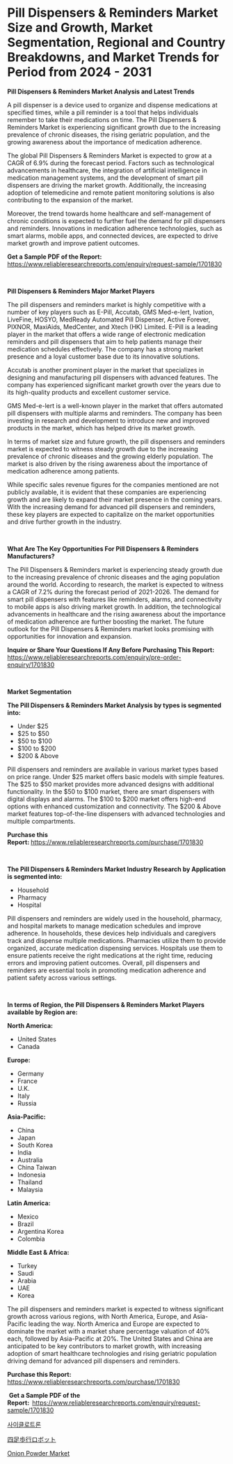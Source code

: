 <p><h1>Pill Dispensers & Reminders Market Size and Growth, Market Segmentation, Regional and Country Breakdowns, and Market Trends for Period from 2024 -  2031</h1></p><p><strong>Pill Dispensers & Reminders Market Analysis and Latest Trends</strong></p>
<p><p>A pill dispenser is a device used to organize and dispense medications at specified times, while a pill reminder is a tool that helps individuals remember to take their medications on time. The Pill Dispensers & Reminders Market is experiencing significant growth due to the increasing prevalence of chronic diseases, the rising geriatric population, and the growing awareness about the importance of medication adherence. </p><p>The global Pill Dispensers & Reminders Market is expected to grow at a CAGR of 6.9% during the forecast period. Factors such as technological advancements in healthcare, the integration of artificial intelligence in medication management systems, and the development of smart pill dispensers are driving the market growth. Additionally, the increasing adoption of telemedicine and remote patient monitoring solutions is also contributing to the expansion of the market.</p><p>Moreover, the trend towards home healthcare and self-management of chronic conditions is expected to further fuel the demand for pill dispensers and reminders. Innovations in medication adherence technologies, such as smart alarms, mobile apps, and connected devices, are expected to drive market growth and improve patient outcomes.</p></p>
<p><strong>Get a Sample PDF of the Report:&nbsp;</strong> <a href="https://www.reliableresearchreports.com/enquiry/request-sample/1701830">https://www.reliableresearchreports.com/enquiry/request-sample/1701830</a></p>
<p>&nbsp;</p>
<p><strong>Pill Dispensers & Reminders Major Market Players</strong></p>
<p><p>The pill dispensers and reminders market is highly competitive with a number of key players such as E-Pill, Accutab, GMS Med-e-lert, Ivation, LiveFine, HOSYO, MedReady Automated Pill Dispenser, Active Forever, PIXNOR, MaxiAids, MedCenter, and Xtech (HK) Limited. E-Pill is a leading player in the market that offers a wide range of electronic medication reminders and pill dispensers that aim to help patients manage their medication schedules effectively. The company has a strong market presence and a loyal customer base due to its innovative solutions.</p><p>Accutab is another prominent player in the market that specializes in designing and manufacturing pill dispensers with advanced features. The company has experienced significant market growth over the years due to its high-quality products and excellent customer service.</p><p>GMS Med-e-lert is a well-known player in the market that offers automated pill dispensers with multiple alarms and reminders. The company has been investing in research and development to introduce new and improved products in the market, which has helped drive its market growth.</p><p>In terms of market size and future growth, the pill dispensers and reminders market is expected to witness steady growth due to the increasing prevalence of chronic diseases and the growing elderly population. The market is also driven by the rising awareness about the importance of medication adherence among patients.</p><p>While specific sales revenue figures for the companies mentioned are not publicly available, it is evident that these companies are experiencing growth and are likely to expand their market presence in the coming years. With the increasing demand for advanced pill dispensers and reminders, these key players are expected to capitalize on the market opportunities and drive further growth in the industry.</p></p>
<p>&nbsp;</p>
<p><strong>What Are The Key Opportunities For Pill Dispensers & Reminders Manufacturers?</strong></p>
<p><p>The Pill Dispensers & Reminders market is experiencing steady growth due to the increasing prevalence of chronic diseases and the aging population around the world. According to research, the market is expected to witness a CAGR of 7.2% during the forecast period of 2021-2026. The demand for smart pill dispensers with features like reminders, alarms, and connectivity to mobile apps is also driving market growth. In addition, the technological advancements in healthcare and the rising awareness about the importance of medication adherence are further boosting the market. The future outlook for the Pill Dispensers & Reminders market looks promising with opportunities for innovation and expansion.</p></p>
<p><strong>Inquire or Share Your Questions If Any Before Purchasing This Report:</strong> <a href="https://www.reliableresearchreports.com/enquiry/pre-order-enquiry/1701830">https://www.reliableresearchreports.com/enquiry/pre-order-enquiry/1701830</a></p>
<p>&nbsp;</p>
<p><strong>Market Segmentation</strong></p>
<p><strong>The Pill Dispensers & Reminders Market Analysis by types is segmented into:</strong></p>
<p><ul><li>Under $25</li><li>$25 to $50</li><li>$50 to $100</li><li>$100 to $200</li><li>$200 & Above</li></ul></p>
<p><p>Pill dispensers and reminders are available in various market types based on price range. Under $25 market offers basic models with simple features. The $25 to $50 market provides more advanced designs with additional functionality. In the $50 to $100 market, there are smart dispensers with digital displays and alarms. The $100 to $200 market offers high-end options with enhanced customization and connectivity. The $200 & Above market features top-of-the-line dispensers with advanced technologies and multiple compartments.</p></p>
<p><strong>Purchase this Report:&nbsp;</strong><a href="https://www.reliableresearchreports.com/purchase/1701830">https://www.reliableresearchreports.com/purchase/1701830</a></p>
<p>&nbsp;</p>
<p><strong>The Pill Dispensers & Reminders Market Industry Research by Application is segmented into:</strong></p>
<p><ul><li>Household</li><li>Pharmacy</li><li>Hospital</li></ul></p>
<p><p>Pill dispensers and reminders are widely used in the household, pharmacy, and hospital markets to manage medication schedules and improve adherence. In households, these devices help individuals and caregivers track and dispense multiple medications. Pharmacies utilize them to provide organized, accurate medication dispensing services. Hospitals use them to ensure patients receive the right medications at the right time, reducing errors and improving patient outcomes. Overall, pill dispensers and reminders are essential tools in promoting medication adherence and patient safety across various settings.</p></p>
<p>&nbsp;</p>
<p><strong>In terms of Region, the Pill Dispensers & Reminders Market Players available by Region are:</strong></p>
<p>
    <p> <strong> North America: </strong>
        <ul>
            <li>United States</li>
            <li>Canada</li>
        </ul>
        </p> 
    <p> <strong> Europe: </strong>
        <ul>
            <li>Germany</li>
            <li>France</li>
            <li>U.K.</li>
            <li>Italy</li>
            <li>Russia</li>
        </ul>
        </p> 
    <p> <strong> Asia-Pacific: </strong>
        <ul>
            <li>China</li>
            <li>Japan</li>
            <li>South Korea</li>
            <li>India</li>
            <li>Australia</li>
            <li>China Taiwan</li>
            <li>Indonesia</li>
            <li>Thailand</li>
            <li>Malaysia</li>
        </ul>
        </p> 
    <p> <strong> Latin America: </strong>
        <ul>
            <li>Mexico</li>
            <li>Brazil</li>
            <li>Argentina Korea</li>
            <li>Colombia</li>
        </ul>
        </p> 
    <p> <strong> Middle East & Africa: </strong>
        <ul>
            <li>Turkey</li>
            <li>Saudi</li>
            <li>Arabia</li>
            <li>UAE</li>
            <li>Korea</li>
        </ul>
    </p>
    </p>
<p><p>The pill dispensers and reminders market is expected to witness significant growth across various regions, with North America, Europe, and Asia-Pacific leading the way. North America and Europe are expected to dominate the market with a market share percentage valuation of 40% each, followed by Asia-Pacific at 20%. The United States and China are anticipated to be key contributors to market growth, with increasing adoption of smart healthcare technologies and rising geriatric population driving demand for advanced pill dispensers and reminders.</p></p>
<p><strong>Purchase this Report: </strong><a href="https://www.reliableresearchreports.com/purchase/1701830">https://www.reliableresearchreports.com/purchase/1701830</a></p>
<p>&nbsp;<strong>Get a Sample PDF of the Report:&nbsp;&nbsp;</strong><a href="https://www.reliableresearchreports.com/enquiry/request-sample/1701830">https://www.reliableresearchreports.com/enquiry/request-sample/1701830</a></p>
<p><strong></strong></p>
<p><p><a href="https://github.com/bvubpqd5241630/Market-Research-Report-List-1/blob/main/73896995135.md">사이클로트론</a></p><p><a href="https://github.com/xemfu2379520/Market-Research-Report-List-1/blob/main/69780285501.md">四足歩行ロボット</a></p><p><a href="https://github.com/ChiragRP21/Market-Research-Report-List-3/blob/main/onion-powder-market.md">Onion Powder Market</a></p></p>